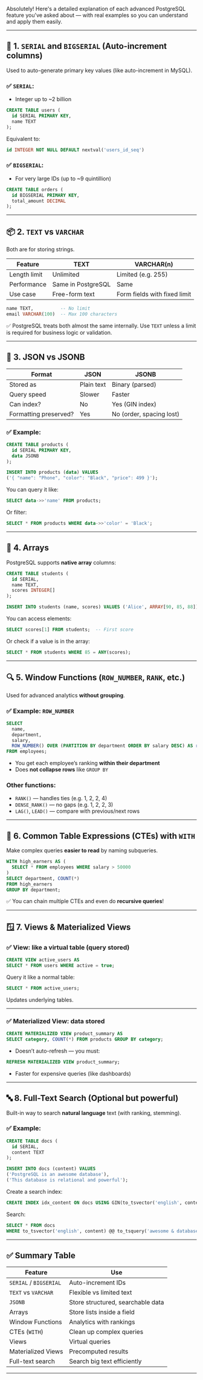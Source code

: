 Absolutely! Here's a detailed explanation of each advanced PostgreSQL feature you've asked about — with real examples so you can understand and apply them easily.

---

## 🔢 1. `SERIAL` and `BIGSERIAL` (Auto-increment columns)

Used to auto-generate primary key values (like auto-increment in MySQL).

### ✅ `SERIAL`:

* Integer up to \~2 billion

```sql
CREATE TABLE users (
  id SERIAL PRIMARY KEY,
  name TEXT
);
```

Equivalent to:

```sql
id INTEGER NOT NULL DEFAULT nextval('users_id_seq')
```

### ✅ `BIGSERIAL`:

* For very large IDs (up to \~9 quintillion)

```sql
CREATE TABLE orders (
  id BIGSERIAL PRIMARY KEY,
  total_amount DECIMAL
);
```

---

## 📦 2. `TEXT` vs `VARCHAR`

Both are for storing strings.

| Feature      | TEXT               | VARCHAR(n)                   |
| ------------ | ------------------ | ---------------------------- |
| Length limit | Unlimited          | Limited (e.g. 255)           |
| Performance  | Same in PostgreSQL | Same                         |
| Use case     | Free-form text     | Form fields with fixed limit |

```sql
name TEXT,          -- No limit
email VARCHAR(100)  -- Max 100 characters
```

✅ PostgreSQL treats both almost the same internally. Use `TEXT` unless a limit is required for business logic or validation.

---

## 🧱 3. JSON vs JSONB

| Format                | JSON       | JSONB                    |
| --------------------- | ---------- | ------------------------ |
| Stored as             | Plain text | Binary (parsed)          |
| Query speed           | Slower     | Faster                   |
| Can index?            | No         | Yes (GIN index)          |
| Formatting preserved? | Yes        | No (order, spacing lost) |

### ✅ Example:

```sql
CREATE TABLE products (
  id SERIAL PRIMARY KEY,
  data JSONB
);
```

```sql
INSERT INTO products (data) VALUES
('{ "name": "Phone", "color": "Black", "price": 499 }');
```

You can query it like:

```sql
SELECT data->>'name' FROM products;
```

Or filter:

```sql
SELECT * FROM products WHERE data->>'color' = 'Black';
```

---

## 🔢 4. Arrays

PostgreSQL supports **native array** columns:

```sql
CREATE TABLE students (
  id SERIAL,
  name TEXT,
  scores INTEGER[]
);
```

```sql
INSERT INTO students (name, scores) VALUES ('Alice', ARRAY[90, 85, 88]);
```

You can access elements:

```sql
SELECT scores[1] FROM students;  -- First score
```

Or check if a value is in the array:

```sql
SELECT * FROM students WHERE 85 = ANY(scores);
```

---

## 🔍 5. Window Functions (`ROW_NUMBER`, `RANK`, etc.)

Used for advanced analytics **without grouping**.

### ✅ Example: `ROW_NUMBER`

```sql
SELECT 
  name,
  department,
  salary,
  ROW_NUMBER() OVER (PARTITION BY department ORDER BY salary DESC) AS rank
FROM employees;
```

* You get each employee’s ranking **within their department**
* Does **not collapse rows** like `GROUP BY`

### Other functions:

* `RANK()` — handles ties (e.g. 1, 2, 2, 4)
* `DENSE_RANK()` — no gaps (e.g. 1, 2, 2, 3)
* `LAG()`, `LEAD()` — compare with previous/next rows

---

## 🧮 6. Common Table Expressions (CTEs) with `WITH`

Make complex queries **easier to read** by naming subqueries.

```sql
WITH high_earners AS (
  SELECT * FROM employees WHERE salary > 50000
)
SELECT department, COUNT(*) 
FROM high_earners
GROUP BY department;
```

✅ You can chain multiple CTEs and even do **recursive queries**!

---

## 🪟 7. Views & Materialized Views

### ✅ View: like a virtual table (query stored)

```sql
CREATE VIEW active_users AS
SELECT * FROM users WHERE active = true;
```

Query it like a normal table:

```sql
SELECT * FROM active_users;
```

Updates underlying tables.

---

### ✅ Materialized View: **data stored**

```sql
CREATE MATERIALIZED VIEW product_summary AS
SELECT category, COUNT(*) FROM products GROUP BY category;
```

* Doesn’t auto-refresh — you must:

```sql
REFRESH MATERIALIZED VIEW product_summary;
```

* Faster for expensive queries (like dashboards)

---

## 🔤 8. Full-Text Search (Optional but powerful)

Built-in way to search **natural language** text (with ranking, stemming).

### ✅ Example:

```sql
CREATE TABLE docs (
  id SERIAL,
  content TEXT
);

INSERT INTO docs (content) VALUES
('PostgreSQL is an awesome database'),
('This database is relational and powerful');
```

Create a search index:

```sql
CREATE INDEX idx_content ON docs USING GIN(to_tsvector('english', content));
```

Search:

```sql
SELECT * FROM docs 
WHERE to_tsvector('english', content) @@ to_tsquery('awesome & database');
```

---

## ✅ Summary Table

| Feature                | Use                               |
| ---------------------- | --------------------------------- |
| `SERIAL` / `BIGSERIAL` | Auto-increment IDs                |
| `TEXT` vs `VARCHAR`    | Flexible vs limited text          |
| `JSONB`                | Store structured, searchable data |
| Arrays                 | Store lists inside a field        |
| Window Functions       | Analytics with rankings           |
| CTEs (`WITH`)          | Clean up complex queries          |
| Views                  | Virtual queries                   |
| Materialized Views     | Precomputed results               |
| Full-text search       | Search big text efficiently       |

---

